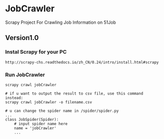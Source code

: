 # JobCrawler
Scrapy Project For Crawling Job Information on 51Job

## Version1.0

### Instal Scrapy for your PC
```
http://scrapy-chs.readthedocs.io/zh_CN/0.24/intro/install.html#scrapy
```

### Run JobCrawler
```
scrapy crawl jobCrawler

# if u want to output the result to csv file, use this command instead:
scrapy crawl jobCrawler -o filename.csv

# u can change the spider name in /spider/spider.py
...
class JobSpider(Spider):
    # input spider name here
    name = 'jobCrawler'
    ...

```
